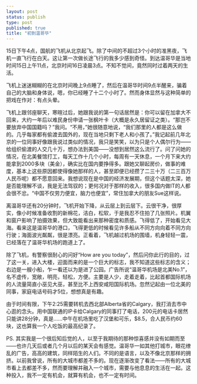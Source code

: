 ```yaml
--- 
layout: post
status: publish
type: post
published: true
title: "初到温哥华"
---
```

15日下午4点，国航的飞机从北京起飞。除了中间的不超过3个小时的准黑夜，飞机一直飞行在白天。这让第一次做长途飞行的我多少感到奇怪。到达温哥华是当地时间15日上午11点，北京时间16日凌晨3点。不知不觉间，竟然同时过着两天的生活。

飞机上迷迷糊糊的在北京时间晚上9点睡了，然后在温哥华时间9点半醒来，骗着自己的大脑和身体说，嗯，你已经睡了十二个小时了。然而身体显然与这种简单的把戏在作对：有点头晕。

飞机上跟邻座聊天，寒暄过后，她跟我说的第一句话居然是：你可以留在加拿大不回来，大约一年后以难民身份申请一张枫叶卡（大概是永久居留证之类）。“那岂不要放弃中国国籍吗？”我问。“不用，”她很随意地说，“我们那里的人都是这么做的。几乎每家都有偷渡去国外的，现在当地只剩下老人和小孩了。”我记起前几年北京的一位同事好像跟我说过类似的情况，我只是笑笑，以为只是个人偶尔行为——给组织偷渡的人交几十万，想办法到美国——没想到居然这么流行了。问了问她的情况，在北美餐馆打工，每天工作十几个小时，每周有一天休息，一个月下来大约能拿到2000多块（美金），确实比在国内要挣得多。跟她又聊起房价，做事的难度，基本上这些原因都使得像她那样的人，甚至即便已经攒了二三十万（二三百万人民币呢）都不愿意回来。我想说现在是中国的经济发展期，但这个话题太深，她是否能理解不谈，我是无法驾驭的；更何况对于那样的收入，很多国内做IT的人都会很不忿。“中国不仅劳力便宜，脑力也便宜”，常住加拿大的朋友Sue这样说。

离温哥华还有20分钟时，飞机开始下降，从云层上到云层下。云很干净，很厚实，像小时候准备收割的新棉花，洁白，松软，于是我忍不住拍了几张照片。机翼和窗户影响了拍摄效果，但大致能看出来那种密度和质感。飞得低了，开始看见大海。看来这是温哥华的港口，飞得更低的时候看见许多船从不同方向向着不同方向行驶；海面波光粼粼，很是漂亮。正看着，飞机越过机场的围墙，机身轻轻一震，已经落在了温哥华机场的跑道上了。

除了飞机，有警察很耐心的问好“How are you today”，然后问你此行的目的，过了这一关，进入大楼，迎面而来的是一个巨大的标志，我不知道这些标志的含义；右边是一艘小船，乍一看还以为是进了公园。广告所说“温哥华机场是北美No.1”，名不虚传，宽敞，明亮，轻松，方便。主要是人少，走着走着，比起首都国际机场的人流量简直小巫见大巫，甚至比不上西安咸阳国际机场。忽然记起由一位北美的同事，家庭电话号码才5位，想想真是有趣。

由于时间有限，下午2:25需要转机去西北部Alberta省的Calgary，我打消去市中心逛的念头。用中国联通的IP卡给Calgary的同事打了电话，200元的电话卡居然只能讲28分钟，真是……中午在机场里吃了汉堡和可乐，$8.5，合人民币约60块，这也算我一个人吃饭的最高纪录了。

PS. 其实我是一个很后知后觉的人，以至于我期待的那种惊喜感并没有如期而至——也许几天后或者几个月以后的某天会有感觉。温哥华一如其他打城市，眼花缭乱的广告，高高的建筑，同样陌生的人们。不同的是语言，以及不像北京那样的拥挤。以前我曾说，所有的大城市都差不多的。现在逐渐改变了看法——所有的大城市看上去都差不多，然而要理解并融入一个城市，需要与他息息的生活在一起。这种投入，我不一定有机会，就算有机会，也不一定有时间。
